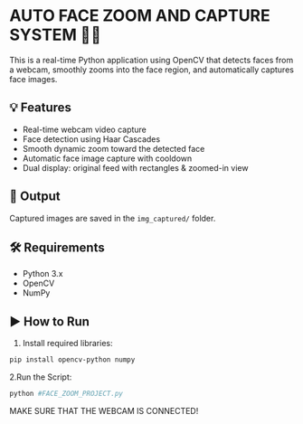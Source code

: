 # AUTO FACE ZOOM AND CAPTURE SYSTEM 🧠📸

This is a real-time Python application using OpenCV that detects faces from a webcam, smoothly zooms into the face region, and automatically captures face images.

## 💡 Features
- Real-time webcam video capture
- Face detection using Haar Cascades
- Smooth dynamic zoom toward the detected face
- Automatic face image capture with cooldown
- Dual display: original feed with rectangles & zoomed-in view

## 📂 Output
Captured images are saved in the `img_captured/` folder.

## 🛠️ Requirements
- Python 3.x
- OpenCV
- NumPy

## ▶️ How to Run

1. Install required libraries:
```bash
pip install opencv-python numpy
```
2.Run the Script:
```bash
python #FACE_ZOOM_PROJECT.py
```
MAKE SURE THAT THE WEBCAM IS CONNECTED!
